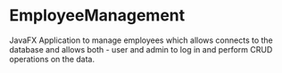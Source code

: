 # EmployeeManagement
JavaFX Application to manage employees which allows connects to the database and allows both - user and admin to log in and perform CRUD operations on the data.
